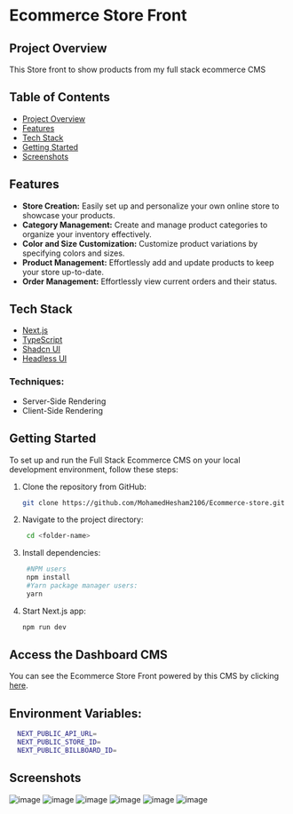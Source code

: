# Ecommerce Store Front

## Project Overview

This Store front to show products from my full stack ecommerce CMS

## Table of Contents
- [Project Overview](#project-overview)
- [Features](#features)
- [Tech Stack](#tech-stack)
- [Getting Started](#getting-started)
- [Screenshots](#screenshots)
  
## Features

- **Store Creation:** Easily set up and personalize your own online store to showcase your products.
- **Category Management:** Create and manage product categories to organize your inventory effectively.
- **Color and Size Customization:** Customize product variations by specifying colors and sizes.
- **Product Management:** Effortlessly add and update products to keep your store up-to-date.
- **Order Management:** Effortlessly view current orders and their status.

## Tech Stack
- [Next.js](https://nextjs.org/)
- [TypeScript](https://www.typescriptlang.org/)
- [Shadcn UI](https://ui.shadcn.com/)
- [Headless UI](https://headlessui.com/)

### Techniques:
- Server-Side Rendering
- Client-Side Rendering


## Getting Started

To set up and run the Full Stack Ecommerce CMS on your local development environment, follow these steps:

1. Clone the repository from GitHub:

   ```bash
   git clone https://github.com/MohamedHesham2106/Ecommerce-store.git
   ```
2. Navigate to the project directory:
   
   ```bash
    cd <folder-name>
   ```
   
4. Install dependencies:

   ```bash
    #NPM users
    npm install
    #Yarn package manager users:
    yarn 
   ```
   
6. Start Next.js app:
   
   ```bash
   npm run dev
   ```
## Access the Dashboard CMS
You can see the Ecommerce Store Front powered by this CMS by clicking [here](https://github.com/MohamedHesham2106/Full-Stack-Dashboard-CMS-ECommerce).

## Environment Variables:
  ```bash
    NEXT_PUBLIC_API_URL=
    NEXT_PUBLIC_STORE_ID=
    NEXT_PUBLIC_BILLBOARD_ID=
 ```
## Screenshots
![image](https://github.com/MohamedHesham2106/Ecommerce-store/assets/102517583/04079de9-d6d0-4d63-9171-89de6701f1c7)
![image](https://github.com/MohamedHesham2106/Ecommerce-store/assets/102517583/885087f2-b446-44de-95bb-047d88cd3439)
![image](https://github.com/MohamedHesham2106/Ecommerce-store/assets/102517583/b51113e1-d9b9-462e-9d7d-b766cab17c7d)
![image](https://github.com/MohamedHesham2106/Ecommerce-store/assets/102517583/c4a72c0d-c4cd-4027-97cd-bcd4a2ec5de2)
![image](https://github.com/MohamedHesham2106/Ecommerce-store/assets/102517583/50ddad31-5886-4c38-9ea6-6c3a56675b35)
![image](https://github.com/MohamedHesham2106/Ecommerce-store/assets/102517583/205243d6-8dd5-4b1c-9a11-ea7642dea615)


